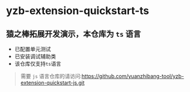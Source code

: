 # yzb-extension-quickstart-ts

## 猿之棒拓展开发演示，本仓库为 `ts` 语言

- 已配置单元测试
- 已安装调试辅助类
- 该仓库仅支持`ts`语言

> 需要 `js` 语言仓库的请访问:https://github.com/yuanzhibang-tool/yzb-extension-quickstart-js.git
